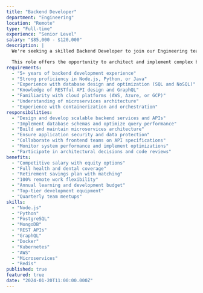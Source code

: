 ```yaml
---
title: "Backend Developer"
department: "Engineering"
location: "Remote"
type: "Full-time"
experience: "Senior Level"
salary: "$85,000 - $120,000"
description: |
  We're seeking a skilled Backend Developer to join our Engineering team and build robust, scalable server-side applications. You'll work on critical systems that power our client solutions and internal platforms, using modern technologies and cloud-native architectures.

  This role offers the opportunity to architect and implement complex backend systems, work with microservices, and contribute to our growing technology stack.
requirements:
  - "5+ years of backend development experience"
  - "Strong proficiency in Node.js, Python, or Java"
  - "Experience with database design and optimization (SQL and NoSQL)"
  - "Knowledge of RESTful API design and GraphQL"
  - "Familiarity with cloud platforms (AWS, Azure, or GCP)"
  - "Understanding of microservices architecture"
  - "Experience with containerization and orchestration"
responsibilities:
  - "Design and develop scalable backend services and APIs"
  - "Implement database schemas and optimize query performance"
  - "Build and maintain microservices architecture"
  - "Ensure application security and data protection"
  - "Collaborate with frontend teams on API specifications"
  - "Monitor system performance and implement optimizations"
  - "Participate in architectural decisions and code reviews"
benefits:
  - "Competitive salary with equity options"
  - "Full health and dental coverage"
  - "Retirement savings plan with matching"
  - "100% remote work flexibility"
  - "Annual learning and development budget"
  - "Top-tier development equipment"
  - "Quarterly team meetups"
skills:
  - "Node.js"
  - "Python"
  - "PostgreSQL"
  - "MongoDB"
  - "REST APIs"
  - "GraphQL"
  - "Docker"
  - "Kubernetes"
  - "AWS"
  - "Microservices"
  - "Redis"
published: true
featured: true
date: "2024-01-20T11:00:00.000Z"
---
```


